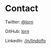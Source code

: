 # Contact

Twitter: [@lorn](https://twitter.com/lorn)

GitHub: [lorn](https://github.com/lorn)

LinkedIn: [/in/lindolfo](https://www.linkedin.com/in/lindolfo)
